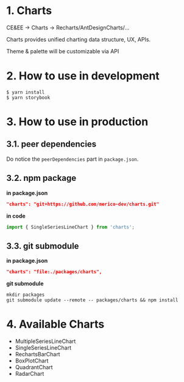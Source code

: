 # 1. Charts

CE&EE -> Charts -> Recharts/AntDesignCharts/...

Charts provides unified charting data structure, UX, APIs.

Theme & palette will be customizable via API

# 2. How to use in development
```
$ yarn install
$ yarn storybook
```

# 3. How to use in production
## 3.1. peer dependencies
Do notice the `peerDependencies` part in `package.json`.

## 3.2. npm package

**in package.json**
```json
"charts": "git+https://github.com/merico-dev/charts.git"
```

**in code**
```javascript
import { SingleSeriesLineChart } from 'charts';
```

## 3.3. git submodule
**in package.json**
```json
"charts": "file:./packages/charts",
```

**git submodule**
```
mkdir packages
git submodule update --remote -- packages/charts && npm install
```

# 4. Available Charts
 - MultipleSeriesLineChart
 - SingleSeriesLineChart
 - RechartsBarChart
 - BoxPlotChart
 - QuadrantChart
 - RadarChart
